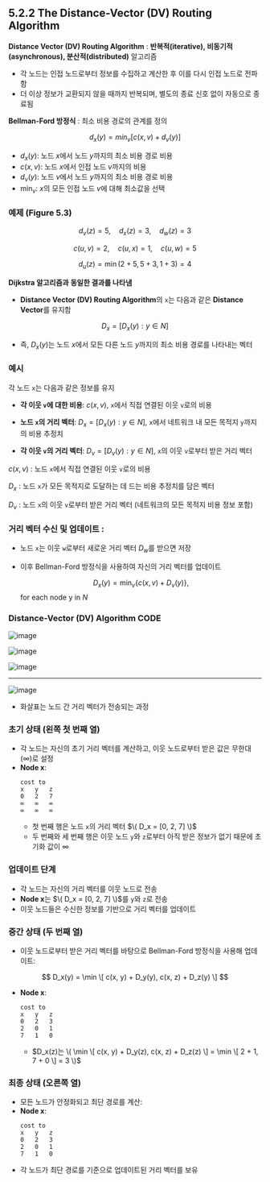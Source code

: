 ## 5.2.2 The Distance-Vector (DV) Routing Algorithm

**Distance Vector (DV) Routing Algorithm** : **반복적(iterative), 비동기적(asynchronous), 분산적(distributed)** 알고리즘
  - 각 노드는 인접 노드로부터 정보를 수집하고 계산한 후 이를 다시 인접 노드로 전파함
  - 더 이상 정보가 교환되지 않을 때까지 반복되며, 별도의 종료 신호 없이 자동으로 종료됨

**Bellman-Ford 방정식** : 최소 비용 경로의 관계를 정의

```math
d_x(y) = min_v [ c(x, v) + d_v(y) ]
```

- $d_x(y)$: 노드 $x$에서 노드 $y$까지의 최소 비용 경로 비용
- $c(x, v)$: 노드 $x$에서 인접 노드 $v$까지의 비용
- $d_v(y)$: 노드 $v$에서 노드 $y$까지의 최소 비용 경로 비용
- $\min_v$: $x$의 모든 인접 노드 $v$에 대해 최소값을 선택

### 예제 (Figure 5.3)
$$
d_v(z) = 5, \quad d_x(z) = 3, \quad d_w(z) = 3
$$

$$
c(u, v) = 2, \quad c(u, x) = 1, \quad c(u, w) = 5
$$

$$
d_u(z) = \min(2 + 5, 5 + 3, 1 + 3) = 4
$$

**Dijkstra 알고리즘과 동일한 결과를 나타냄**

- **Distance Vector (DV) Routing Algorithm**의 `x`는 다음과 같은 **Distance Vector**를 유지함

$$
D_x = [ D_x(y) : y \in N ]
$$

- 즉, $D_x(y)$는 노드 $x$에서 모든 다른 노드 $y$까지의 최소 비용 경로를 나타내는 벡터

### 예시

각 노드 `x`는 다음과 같은 정보를 유지

- **각 이웃 `v`에 대한 비용**: $c(x, v)$, `x`에서 직접 연결된 이웃 `v`로의 비용

- **노드 `x`의 거리 벡터**: $D_x = [D_x(y): y ∈ N]$, `x`에서 네트워크 내 모든 목적지 `y`까지의 비용 추정치

- **각 이웃 `v`의 거리 벡터**: $D_v = [D_v(y): y ∈ N]$, `x`의 이웃 `v`로부터 받은 거리 벡터


$c(x, v)$ : 노드 `x`에서 직접 연결된 이웃 `v`로의 비용

$D_x$ : 노드 `x`가 모든 목적지로 도달하는 데 드는 비용 추정치를 담은 벡터

$D_v$ : 노드 `x`의 이웃 `v`로부터 받은 거리 벡터 (네트워크의 모든 목적지 비용 정보 포함)


### 거리 벡터 수신 및 업데이트 :
   - 노드 `x`는 이웃 `w`로부터 새로운 거리 벡터 $D_w$를 받으면 저장
   - 이후 Bellman-Ford 방정식을 사용하여 자신의 거리 벡터를 업데이트
     
     $$D_x(y) = \min_v \{ c(x, v) + D_v(y) \},$$ for each node y in $N$

### Distance-Vector (DV) Algorithm CODE

![image](https://github.com/user-attachments/assets/13798141-ecb9-4a42-a85c-a34d26b4ceca)

![image](https://github.com/user-attachments/assets/83e42e13-1a21-422a-aac3-6a5a8e74addd)

![image](https://github.com/user-attachments/assets/2f9a1072-2a21-4ef0-b38d-6a428c4c8ce9)

---

![image](https://github.com/user-attachments/assets/de69cd2b-2b04-4419-9cf5-8f80b00b9b71)

- 화살표는 노드 간 거리 벡터가 전송되는 과정

### 초기 상태 (왼쪽 첫 번째 열)
- 각 노드는 자신의 초기 거리 벡터를 계산하고, 이웃 노드로부터 받은 값은 무한대(∞)로 설정
- **Node x**:
    ```
    cost to
    x   y   z
    0   2   7
    ∞   ∞   ∞
    ∞   ∞   ∞
    ```
    - 첫 번째 행은 노드 `x`의 거리 벡터 $\( D_x = [0, 2, 7] \)$
    - 두 번째와 세 번째 행은 이웃 노드 `y`와 `z`로부터 아직 받은 정보가 없기 때문에 초기화 값이 ∞
 
### 업데이트 단계
- 각 노드는 자신의 거리 벡터를 이웃 노드로 전송
- **Node x**는 $\( D_x = [0, 2, 7] \)$를 `y`와 `z`로 전송
- 이웃 노드들은 수신한 정보를 기반으로 거리 벡터를 업데이트

### 중간 상태 (두 번째 열)
- 이웃 노드로부터 받은 거리 벡터를 바탕으로 Bellman-Ford 방정식을 사용해 업데이트:
  
$$
D_x(y) = \min \[ c(x, y) + D_y(y), c(x, z) + D_z(y) \]
$$
- **Node x**:
    ```
    cost to
    x   y   z
    0   2   3
    2   0   1
    7   1   0
    ```
    - $D_x(z)는 \( \min \[ c(x, y) + D_y(z), c(x, z) + D_z(z) \] = \min \[ 2 + 1, 7 + 0 \] = 3 \)$
 
### 최종 상태 (오른쪽 열)

- 모든 노드가 안정화되고 최단 경로를 계산:
- **Node x**:
    ```
    cost to
    x   y   z
    0   2   3
    2   0   1
    7   1   0
    ```
- 각 노드가 최단 경로를 기준으로 업데이트된 거리 벡터를 보유
